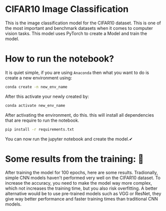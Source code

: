 # CIFAR10 Image Classification

This is the image classification model for the CIFAR10 dataset. This is one of the most important and benchmark datasets when it comes to computer vision tasks. This model uses PyTorch to create a Model and train the model. 

# How to run the notebook?

It is quiet simple, if you are using `Anaconda` then what you want to do is create a new environment using:

```Bash
conda create -n new_env_name
```

After this activate your newly created by:

```Bash
conda activate new_env_name
```

After activating the environment, do this. this will install all dependencies that are require to run the notebook.

```Bash
pip install -r requirements.txt
```

You can now run the jupyter notebook and create the model.✔

# Some results from the training: 🏁
After training the model for 100 epochs, here are some results. Tradionally, simple CNN models haven't performed very well on the CIFAR10 dataset. To increase the accuracy, you need to make the model way more complex, which not increases the training time, but you also risk overfitting. A better alternative would be to use pre-trained models such as VGG or ResNet, they give way better performance and faster training times than traditional CNN models. 